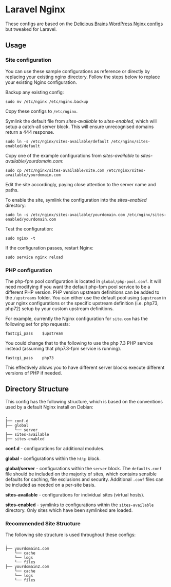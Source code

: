 # Laravel Nginx

These configs are based on the [Delicious Brains WordPress Nginx configs](https://github.com/deliciousbrains/wordpress-nginx) but tweaked for Laravel.

## Usage

### Site configuration

You can use these sample configurations as reference or directly by replacing your existing nginx directory. Follow the steps below to replace your existing Nginx configuration.

Backup any existing config:

`sudo mv /etc/nginx /etc/nginx.backup`

Copy these configs to `/etc/nginx`.

Symlink the default file from _sites-available_ to _sites-enabled_, which will setup a catch-all server block. This will ensure unrecognised domains return a 444 response.

`sudo ln -s /etc/nginx/sites-available/default /etc/nginx/sites-enabled/default`

Copy one of the example configurations from _sites-available_ to _sites-available/yourdomain.com_:

`sudo cp /etc/nginx/sites-available/site.com /etc/nginx/sites-available/yourdomain.com`

Edit the site accordingly, paying close attention to the server name and paths.

To enable the site, symlink the configuration into the _sites-enabled_ directory:

`sudo ln -s /etc/nginx/sites-available/yourdomain.com /etc/nginx/sites-enabled/yourdomain.com`

Test the configuration:

`sudo nginx -t`

If the configuration passes, restart Nginx:

`sudo service nginx reload`

### PHP configuration

The php-fpm pool configuration is located in `global/php-pool.conf`. It will need modifying if you want the default php-fpm pool service to be a different PHP version. PHP version upstream definitions can be added to the `/upstreams` folder. You can either use the default pool using `$upstream` in your nginx configurations or the specific upstream definition (i.e. php73, php72) setup by your custom upstream definitions.

For example, currently the Nginx configuration for `site.com` has the following set for php requests:

```
fastcgi_pass    $upstream
```

You could change that to the following to use the php 7.3 PHP service instead (assuming that php7.3-fpm service is running).

```
fastcgi_pass    php73
```

This effectively allows you to have different server blocks execute different versions of PHP if needed.

## Directory Structure

This config has the following structure, which is based on the conventions used by a default Nginx install on Debian:

```
.
├── conf.d
├── global
    └── server
├── sites-available
├── sites-enabled
```

__conf.d__ - configurations for additional modules.

__global__ - configurations within the `http` block.

__global/server__ - configurations within the `server` block. The `defaults.conf` file should be included on the majority of sites, which contains sensible defaults for caching, file exclusions and security. Additional `.conf` files can be included as needed on a per-site basis.

__sites-available__ - configurations for individual sites (virtual hosts).

__sites-enabled__ - symlinks to configurations within the `sites-available` directory. Only sites which have been symlinked are loaded.

### Recommended Site Structure

The following site structure is used throughout these configs:

```
.
├── yourdomain1.com
    └── cache
    └── logs
    └── files
├── yourdomain2.com
    └── cache
    └── logs
    └── files
```
